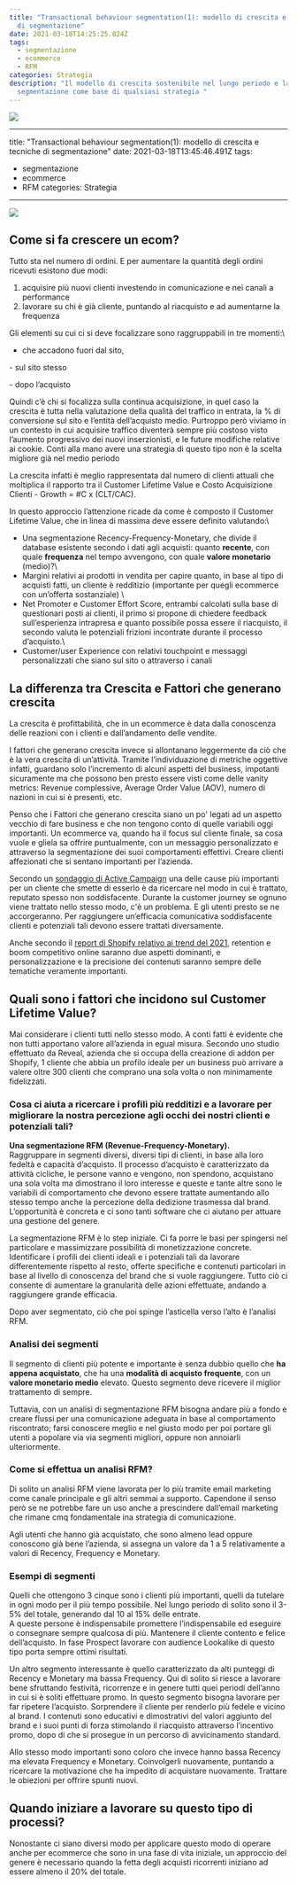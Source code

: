 ```yaml
---
title: "Transactional behaviour segmentation(1): modello di crescita e tecniche
  di segmentazione"
date: 2021-03-18T14:25:25.824Z
tags:
  - segmentazione
  - ecommerce
  - RFM
categories: Strategia
description: "Il modello di crescita sostenibile nel lungo periodo e la
  segmentazione come base di qualsiasi strategia "
---
```

![](/images/uploads/shutterstock_263091443-people-pie-wider-e1499788074769.jpeg)

- - -

title: "Transactional behaviour segmentation(1): modello di crescita e tecniche
  di segmentazione"
date: 2021-03-18T13:45:46.491Z
tags:

* segmentazione
* ecommerce
* RFM
  categories: Strategia

- - -

![](/images/uploads/untitled.png)

## Come si fa crescere un ecom?

Tutto sta nel numero di ordini. E per aumentare la quantità degli ordini ricevuti esistono due modi:

1. acquisire più nuovi clienti investendo in comunicazione e nei canali a performance
2. lavorare su chi è già cliente, puntando al riacquisto e ad aumentarne la frequenza

Gli elementi su cui ci si deve focalizzare sono raggruppabili in tre momenti:\

* che accadono fuori dal sito, 

\- sul sito stesso 

\- dopo l’acquisto 

Quindi c’è chi si focalizza sulla continua acquisizione, in quel caso la crescita è tutta nella valutazione della qualità del traffico in entrata, la % di conversione sul sito e l’entità dell’acquisto medio. Purtroppo però viviamo in un contesto in cui acquisire traffico diventerà sempre più costoso visto l’aumento progressivo dei nuovi inserzionisti, e le future modifiche relative ai cookie. Conti alla mano avere una strategia di questo tipo non è la scelta migliore già nel medio periodo

La crescita infatti è meglio rappresentata dal numero di clienti attuali che moltiplica il rapporto tra il Customer Lifetime Value e Costo Acquisizione Clienti - Growth = #C x (CLT/CAC).

In questo approccio l’attenzione ricade da come è composto il Customer Lifetime Value, che in linea di massima deve essere definito valutando:\
- Una segmentazione Recency-Frequency-Monetary, che divide il database esistente secondo i dati agli acquisti: quanto **recente**, con quale **frequenza** nel tempo avvengono, con quale **valore monetario** (medio)?\
- Margini relativi ai prodotti in vendita per capire quanto, in base al tipo di acquisti fatti, un cliente è redditizio (importante per quegli ecommerce con un’offerta sostanziale) \
- Net Promoter e Customer Effort Score, entrambi calcolati sulla base di questionari posti ai clienti, il primo si propone di chiedere feedback sull’esperienza intrapresa e quanto possibile possa essere il riacquisto, il secondo valuta le potenziali frizioni incontrate durante il processo d’acquisto.\
- Customer/user Experience con relativi touchpoint e messaggi personalizzati che siano sul sito o attraverso i canali



## La differenza tra Crescita e Fattori che generano crescita

La crescita è profittabilità, che in un ecommerce è data dalla conoscenza delle reazioni con i clienti e dall’andamento delle vendite. 

I fattori che generano crescita invece si allontanano leggermente da ciò che è la vera crescita di un’attività. Tramite l’individuazione di metriche oggettive infatti, guardano solo l’incremento di alcuni aspetti del business, impotanti sicuramente ma che possono ben presto essere visti come delle vanity metrics: Revenue complessive, Average Order Value (AOV), numero di nazioni in cui si è presenti, etc.

Penso che i Fattori che generano crescita siano un po' legati ad un aspetto vecchio di fare business e che non tengono conto di quelle variabili oggi importanti. Un ecommerce va, quando ha il focus sul cliente finale, sa cosa vuole e gliela sa offrire puntualmente, con un messaggio personalizzato e attraverso la segmentazione dei suoi comportamenti effettivi. Creare clienti affezionati che si sentano importanti per l’azienda. 

Secondo un [sondaggio di Active Campaign](https://www.activecampaign.com/blog/why-customers-leave) una delle cause più importanti per un cliente che smette di esserlo è da ricercare nel modo in cui è trattato, reputato spesso non soddisfacente. Durante la customer journey se ognuno viene trattato nello stesso modo, c'è un problema. E gli utenti presto se ne accorgeranno. Per raggiungere un’efficacia comunicativa soddisfacente clienti e potenziali tali devono essere trattati diversamente. 

Anche secondo il [report di Shopify relativo ai trend del 2021](https://www.shopify.com/enterprise/the-future-of-ecommerce), retention e boom competitivo online saranno due aspetti dominanti, e personalizzazione e la precisione dei contenuti saranno sempre delle tematiche veramente importanti.



## Quali sono i fattori che incidono sul Customer Lifetime Value?

Mai considerare i clienti tutti nello stesso modo. A conti fatti è evidente che non tutti apportano valore all’azienda in egual misura. Secondo uno studio effettuato da Reveal, azienda che si occupa della creazione di addon per Shopify, 1 cliente che abbia un profilo ideale per un business può arrivare a valere oltre 300 clienti che comprano una sola volta o non minimamente fidelizzati.

### Cosa ci aiuta a ricercare i profili più redditizi e a lavorare per migliorare la nostra percezione agli occhi dei nostri clienti e potenziali tali?

**Una segmentazione RFM (Revenue-Frequency-Monetary).** \
Raggruppare in segmenti diversi, diversi tipi di clienti, in base alla loro fedeltà e capacità d’acquisto. Il processo d’acquisto è caratterizzato da attività cicliche, le persone vanno e vengono, non spendono, acquistano una sola volta ma dimostrano il loro interesse e queste e tante altre sono le variabili di comportamento che devono essere trattate aumentando allo stesso tempo anche la percezione della dedizione trasmessa dal brand. L’opportunità è concreta e ci sono tanti software che ci aiutano per attuare una gestione del genere.

La segmentazione RFM è lo step iniziale. Ci fa porre le basi per spingersi nel particolare e massimizzare possibilità di monetizzazione concrete. Identificare i profili dei clienti ideali e i potenziali tali da lavorare differentemente rispetto al resto, offerte specifiche e contenuti particolari in base al livello di conoscenza del brand che si vuole raggiungere. Tutto ciò ci consente di aumentare la granularità delle azioni effettuate, andando a raggiungere grande efficacia.

Dopo aver segmentato, ciò che poi spinge l’asticella verso l’alto è l’analisi RFM.

### Analisi dei segmenti

Il segmento di clienti più potente e importante è senza dubbio quello che **ha appena acquistato**, che ha una **modalità di acquisto frequente**, con un **valore monetario medio** elevato. Questo segmento deve ricevere il miglior trattamento di sempre. 

Tuttavia, con un analisi di segmentazione RFM bisogna andare più a fondo e creare flussi per una comunicazione adeguata in base al comportamento riscontrato; farsi conoscere meglio e nel giusto modo per poi portare gli utenti a popolare via via segmenti migliori, oppure non annoiarli ulteriormente.

### Come si effettua un analisi RFM? 

Di solito un analisi RFM viene lavorata per lo più tramite email marketing come canale principale e gli altri semmai a supporto. Capendone il senso però se ne potrebbe fare un uso anche a prescindere dall’email marketing che rimane cmq fondamentale ina strategia di comunicazione. 

Agli utenti che hanno già acquistato, che sono almeno lead oppure conoscono già bene l’azienda, si assegna un valore da 1 a 5 relativamente a valori di Recency, Frequency e Monetary. 

### Esempi di segmenti

Quelli che ottengono 3 cinque sono i clienti più importanti, quelli da tutelare in ogni modo per il più tempo possibile. Nel lungo periodo di solito sono il 3-5% del totale, generando dal 10 al 15% delle entrate.\
A queste persone è indispensabile promettere l’indispensabile ed eseguire o consegnare sempre qualcosa di più. Mantenere il cliente contento e felice dell’acquisto. In fase Prospect lavorare con audience Lookalike di questo tipo porta sempre ottimi risultati.

Un altro segmento interessante è quello caratterizzato da alti punteggi di Recency e Monetary ma bassa Frequency. Qui di solito si riesce a lavorare bene sfruttando festività, ricorrenze e in genere tutti quei periodi dell’anno in cui si è soliti effettuare promo. In questo segmento bisogna lavorare per far ripetere l’acquisto. Sorprendere il cliente per renderlo più fedele e vicino al brand. I contenuti sono educativi e dimostrativi del valori aggiunto del brand e i suoi punti di forza stimolando il riacquisto attraverso l’incentivo promo, dopo di che si prosegue in un percorso di avvicinamento standard.

Allo stesso modo importanti sono coloro che invece hanno bassa Recency ma elevata Frequency e Monetary. Coinvolgerli nuovamente, puntando a ricercare la motivazione che ha impedito di acquistare nuovamente. Trattare le obiezioni per offrire spunti nuovi.



## Quando iniziare a lavorare su questo tipo di processi?

Nonostante ci siano diversi modo per applicare questo modo di operare anche per ecommerce che sono in una fase di vita iniziale, un approccio del genere è necessario quando la fetta degli acquisti ricorrenti iniziano ad essere almeno il 20% del totale.